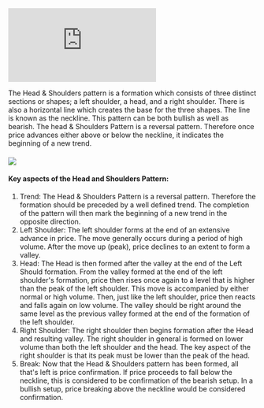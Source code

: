 <iframe src="https://www.youtube.com/embed/8L_lECqXEGI?&amp;wmode=opaque" frameborder="0" allowfullscreen=""></iframe>

The Head & Shoulders pattern is a formation which consists of three distinct sections or shapes; a left shoulder, a head, and a right shoulder. There is also a horizontal line which creates the base for the three shapes. The line is known as the neckline. This pattern can be both bullish as well as bearish. The head & Shoulders Pattern is a reversal pattern. Therefore once price advances either above or below the neckline, it indicates the beginning of a new trend.

#### 

![](https://s3.amazonaws.com/cdn.freshdesk.com/data/helpdesk/attachments/production/43524059964/original/w8FwWF6T6QDPhkyrSwVdsEKiNgfwk_K38Q.png?1731951236)

#### Key aspects of the Head and Shoulders Pattern:

1.  Trend: The Head & Shoulders Pattern is a reversal pattern. Therefore the formation should be preceded by a well defined trend. The completion of the pattern will then mark the beginning of a new trend in the opposite direction.
2.  Left Shoulder: The left shoulder forms at the end of an extensive advance in price. The move generally occurs during a period of high volume. After the move up (peak), price declines to an extent to form a valley.
3.  Head: The Head is then formed after the valley at the end of the Left Should formation. From the valley formed at the end of the left shoulder's formation, price then rises once again to a level that is higher than the peak of the left shoulder. This move is accompanied by either normal or high volume. Then, just like the left shoulder, price then reacts and falls again on low volume. The valley should be right around the same level as the previous valley formed at the end of the formation of the left shoulder.
4.  Right Shoulder: The right shoulder then begins formation after the Head and resulting valley. The right shoulder in general is formed on lower volume than both the left shoulder and the head. The key aspect of the right shoulder is that its peak must be lower than the peak of the head.
5.  Break: Now that the Head & Shoulders pattern has been formed, all that's left is price confirmation. If price proceeds to fall below the neckline, this is considered to be confirmation of the bearish setup. In a bullish setup, price breaking above the neckline would be considered confirmation.